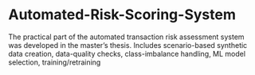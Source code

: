 # Automated-Risk-Scoring-System
The practical part of the automated transaction risk assessment system was developed in the master’s thesis. Includes scenario-based synthetic data creation, data-quality checks, class-imbalance handling, ML model selection, training/retraining
